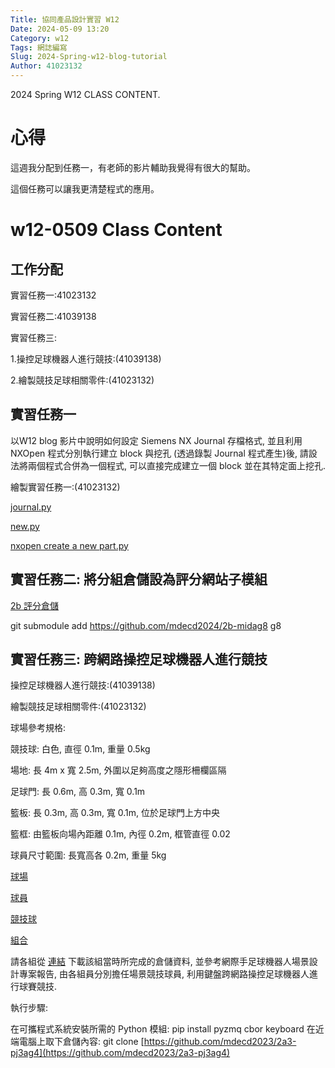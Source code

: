 ```yaml
---
Title: 協同產品設計實習 W12
Date: 2024-05-09 13:20
Category: w12
Tags: 網誌編寫
Slug: 2024-Spring-w12-blog-tutorial
Author: 41023132
---
```


2024 Spring W12 CLASS CONTENT.

<!-- PELICAN_END_SUMMARY -->

# 心得
這週我分配到任務一，有老師的影片輔助我覺得有很大的幫助。

這個任務可以讓我更清楚程式的應用。

# w12-0509 Class Content
## 工作分配

實習任務一:41023132

實習任務二:41039138

實習任務三:

1.操控足球機器人進行競技:(41039138)

2.繪製競技足球相關零件:(41023132)

## 實習任務一

以W12 blog 影片中說明如何設定 Siemens NX Journal 存檔格式, 並且利用 NXOpen 程式分別執行建立 block 與挖孔 (透過錄製 Journal 程式產生)後, 請設法將兩個程式合併為一個程式, 可以直接完成建立一個 block 並在其特定面上挖孔.

繪製實習任務一:(41023132)

[journal.py](https://drive.google.com/file/d/1IBx-CXFwV4lKyex9Qmwyxa5XNOy8ObEf/view?usp=drive_link)

[new.py](https://drive.google.com/file/d/1-Dxye8L3iQDHPwJhBmbVP7-h0Hw28K7v/view?usp=drive_link)

[nxopen create a new part.py](https://drive.google.com/file/d/19daqSlctvkNmS5zVh8h4g70xKEczuPbH/view?usp=drive_link)


## 實習任務二: 將分組倉儲設為評分網站子模組

[2b 評分倉儲](https://github.com/mdecd2024/2bstud-2bsite)

git submodule add https://github.com/mdecd2024/2b-midag8 g8

## 實習任務三: 跨網路操控足球機器人進行競技

操控足球機器人進行競技:(41039138)

繪製競技足球相關零件:(41023132)

球場參考規格:

競技球: 白色, 直徑 0.1m, 重量 0.5kg

場地: 長 4m x 寬 2.5m, 外圍以足夠高度之隱形柵欄區隔

足球門: 長 0.6m, 高 0.3m, 寬 0.1m

籃板: 長 0.3m, 高 0.3m, 寬 0.1m, 位於足球門上方中央

籃框: 由籃板向場內距離 0.1m, 內徑 0.2m, 框管直徑 0.02

球員尺寸範圍: 長寬高各 0.2m, 重量 5kg


[球場](https://drive.google.com/file/d/14qBd0F_TtcKnVi-7i4sGsBO_LfSksYsO/view?usp=drive_link)

[球員](https://drive.google.com/file/d/1htX1jAnFyEqV3iCdO8xW71biD8qxOj1b/view?usp=drive_link)

[競技球](https://drive.google.com/file/d/1vBT2HPVWGzMjjmmwAjgn-W0AbagQqGMO/view?usp=drive_link)

[組合](https://drive.google.com/file/d/19_rclGE-6ZnltQxpKEDaCwBlm1txkgDo/view?usp=drive_link)


請各組從 [連結](https://github.com/mdecd2023/2a3-pj3ag4) 下載該組當時所完成的倉儲資料, 並參考網際手足球機器人場景設計專案報告, 由各組員分別擔任場景競技球員, 利用鍵盤跨網路操控足球機器人進行球賽競技.

執行步驟:

在可攜程式系統安裝所需的 Python 模組: pip install pyzmq cbor keyboard
在近端電腦上取下倉儲內容: git clone [https://github.com/mdecd2023/2a3-pj3ag4](https://github.com/mdecd2023/2a3-pj3ag4)

